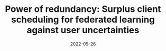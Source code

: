 ---
title: "Power of redundancy: Surplus client scheduling for federated learning against user uncertainties"
collection: publications
category: 2022
date: 2022-05-26
permalink: /publication/Power of redundancy_Surplus client scheduling for federated learning against user uncertainties
excerpt: 'Youqi Li, Fan Li, <strong><u>Lixing Chen</u></strong>, Liehuang Zhu, Pan Zhou, Yu Wang'
venue: 'IEEE Transactions on Mobile Computing'
paperurl: 'https://ieeexplore.ieee.org/abstract/document/9782544'
---
